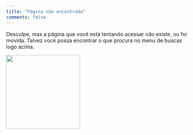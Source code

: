 ```yaml
---
title: "Página não encontrada"
comments: false
---
```


Desculpe, mas a página que você está tentando acessar não existe, ou foi movida. Talvez você possa encontrar o que procura no menu de buscas logo acima.

<img src="/images/sad-face-meme.jpg" style="width:200px;height:200px;">
